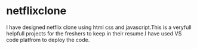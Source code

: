 # netflixclone
I have designed netflix clone using html css and javascript.This is a veryfull helpfull projects for the freshers to keep in their resume.I have used VS code platfrom to deploy the code.

